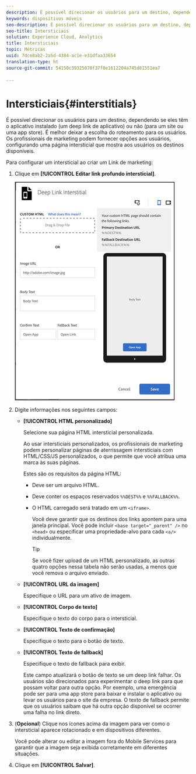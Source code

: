 ```yaml
---
description: É possível direcionar os usuários para um destino, dependendo se eles têm o aplicativo instalado (um deep link de aplicativo) ou não (para um site ou uma app store).
keywords: dispositivos móveis
seo-description: É possível direcionar os usuários para um destino, dependendo se eles têm o aplicativo instalado (um deep link de aplicativo) ou não (para um site ou uma app store).
seo-title: Intersticiais
solution: Experience Cloud, Analytics
title: Intersticiais
topic: Métricas
uuid: 7dce8ab2-2a5d-4384-ac1e-e31dfaa33654
translation-type: ht
source-git-commit: 54150c39325070f37f8e1612204a745d81551ea7

---
```



# Intersticiais{#interstitials}

É possível direcionar os usuários para um destino, dependendo se eles têm o aplicativo instalado (um deep link de aplicativo) ou não (para um site ou uma app store). É melhor deixar a escolha do roteamento para os usuários. Os profissionais de marketing podem fornecer opções aos usuários, configurando uma página intersticial que mostra aos usuários os destinos disponíveis.

Para configurar um intersticial ao  criar um Link de marketing:

1. Clique em **[!UICONTROL Editar link profundo intersticial]**.

   ![Link profundo intersticial](assets/interstitial2.png)

1. Digite informações nos seguintes campos:

   * **[!UICONTROL HTML personalizado]**

      Selecione sua página HTML intersticial personalizada.

      Ao usar intersticiais personalizados, os profissionais de marketing podem personalizar páginas de aterrissagem intersticiais com HTML/CSS/JS personalizados, o que permite que você atribua uma marca às suas páginas.

      Estes são os requisitos da página HTML:

      * Deve ser um arquivo HTML.
      * Deve conter os espaços reservados `%%DEST%%` e `%%FALLBACK%%`.
      * O HTML carregado será tratado em um `<iframe>`.

         Você deve garantir que os destinos dos links apontem para uma janela principal. Você pode incluir `<base target="_parent" />` no `<head>` ou especificar uma propriedade-alvo para cada `<a/>` individualmente.

         >[!TIP]
         >
         >Se você fizer upload de um HTML personalizado, as outras quatro opções nessa tabela não serão usadas, a menos que você remova o arquivo enviado.
   * **[!UICONTROL URL da imagem]**

      Especifique o URL para um ativo de imagem.

   * **[!UICONTROL Corpo de texto]**

      Especifique o texto do corpo para o intersticial.

   * **[!UICONTROL Texto de confirmação]**

      Especifique o texto para o botão de texto.

   * **[!UICONTROL Texto de fallback]**

      Especifique o texto de fallback para exibir.

      Este campo atualizará o botão de texto se um deep link falhar. Os usuários são direcionados para experimentar o deep link para que possam voltar para outra opção. Por exemplo, uma emergência pode ser para uma app store para baixar e instalar o aplicativo ou levar os usuários para o site da empresa. O texto de fallback permite que os usuários saibam que há outra opção disponível se ocorrer uma falha no link direto.


1. (**Opcional**) Clique nos ícones acima da imagem para ver como o intersticial aparece rotacionado e em dispositivos diferentes.

   Você pode alterar ou editar a imagem fora do Mobile Services para garantir que a imagem seja exibida corretamente em diferentes situações.
1. Clique em **[!UICONTROL Salvar]**.
